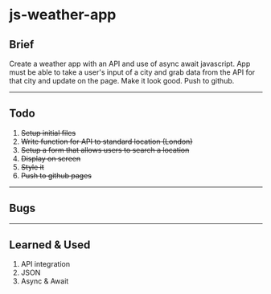 # js-weather-app

## Brief

Create a weather app with an API and use of async await javascript. App must be able to take a user's input of a city and grab data from the API for that city and update on the page. Make it look good. Push to github.

---

## Todo

1. ~~Setup initial files~~
1. ~~Write function for API to standard location (London)~~
1. ~~Setup a form that allows users to search a location~~
1. ~~Display on screen~~
1. ~~Style it~~
1. ~~Push to github pages~~

---

## Bugs

---

## Learned & Used

1. API integration
1. JSON
1. Async & Await
